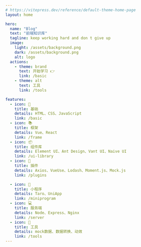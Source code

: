 ```yaml
---
# https://vitepress.dev/reference/default-theme-home-page
layout: home

hero:
  name: "Blog"
  text: "前端知识库"
  tagline: keep working hard and don t give up
  image: 
    light: /assets/background.png
    dark: /assets/background.png
    alt: logo
  actions:
    - theme: brand
      text: 开始学习 👉
      link: /basic
    - theme: alt
      text: 工具
      link: /tools

features:
  - icon: 🎨
    title: 基础
    details: HTML、CSS、JavaScript
    link: /basic
  - icon: 📚  
    title: 框架
    details: Vue、React
    link: /frame
  - icon: 📦
    title: 组件库
    details: Element UI、Ant Design、Vant UI、Naive UI
    link: /ui-library
  - icon: 🧩
    title: 插件
    details: Axios、VueUse、Lodash、Moment.js、Mock.js
    link: /plugins

  - icon: 📱
    title: 小程序
    details: Taro、UniApp
    link: /miniprogram
  - icon: 💻
    title: 服务端
    details: Node、Express、Nginx
    link: /server
  - icon: 🔧
    title: 工具
    details: mock数据、数据转换、动效
    link: /tools
---
```


